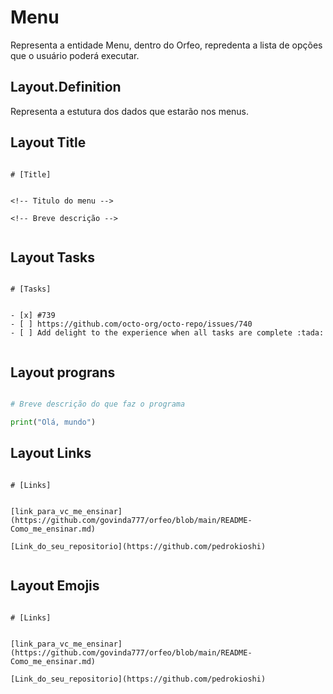 # Menu

Representa a entidade Menu, dentro do Orfeo, repredenta a lista de opções que o usuário poderá executar.

## Layout.Definition

Representa a estutura dos dados que estarão nos menus.


## Layout Title


```readme

# [Title] 


<!-- Titulo do menu -->

<!-- Breve descrição -->


```

## Layout Tasks


```readme

# [Tasks] 


- [x] #739
- [ ] https://github.com/octo-org/octo-repo/issues/740
- [ ] Add delight to the experience when all tasks are complete :tada:


```

## Layout prograns


```py

# Breve descrição do que faz o programa 

print("Olá, mundo")


```

## Layout Links


```readme

# [Links] 


[link_para_vc_me_ensinar](https://github.com/govinda777/orfeo/blob/main/README-Como_me_ensinar.md)

[Link_do_seu_repositorio](https://github.com/pedrokioshi)


```

## Layout Emojis


```readme

# [Links] 


[link_para_vc_me_ensinar](https://github.com/govinda777/orfeo/blob/main/README-Como_me_ensinar.md)

[Link_do_seu_repositorio](https://github.com/pedrokioshi)


```
